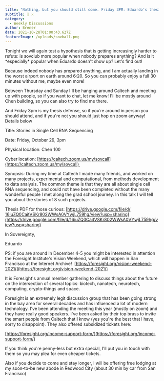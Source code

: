 ```yaml
---
title: "Nothing, but you should still come. Friday 3PM: Eduardo’s thesis defense! "
subtitle: 📙 ⚔
category:
  - Weekly Discussions
author: Brener
date: 2021-10-28T01:00:43.627Z
featureImage: /uploads/sovball.png
---
```

Tonight we will again test a hypothesis that is getting increasingly harder to refute: is sovclub more popular when nobody prepares anything? And is it \*especially\* popular when Eduardo doesn't show up? Let's find out! 



Because indeed nobody has prepared anything, and I am actually landing in the worst airport on earth around 6:20. So you can probably enjoy a full 30 minutes without me, maybe even more! 



Between Thursday and Sunday I'll be hanging around Caltech and meeting up with people, so if you want to chat, let me know! I'll be mostly around Chen building, so you can also try to find me there. 



And Friday 3pm is my thesis defense, so if you’re around in person you should attend, and if you're not you should just hop on zoom anyway! Details below





Title: Stories in Single Cell RNA Sequencing



Date: Friday, October 29, 3pm

Physical location: Chen 100

Cyber location: [https://caltech.zoom.us/my/​sovcall](https://caltech.zoom.us/my/sovcall) 



Synopsis: During my time at Caltech I made many friends, and worked on many projects, experimental and computational, from methods development to data analysis. The common theme is that they are all about single cell RNA sequencing, and could not have been completed without the many wonderful people I met along the grad school journey. In this talk I will tell you about the stories of 8 such projects. 



Thesis PDF for those curious: [https://drive.google.com/file/​d/​16iuZQ0CaitVSKr802WWsA0VYwjL75​9hg/view?usp=sharing](https://drive.google.com/file/d/16iuZQ0CaitVSKr802WWsA0VYwjL759hg/view?usp=sharing)



In Sovereignty, 



Eduardo 



PS: if you are around In December 4-5 you might be interested in attention the Foresight Institute's Vision Weekend, which will happen in San Francisco at the Internet Archive!  [https://foresight.org/vision-​weekend-2021/](https://foresight.org/vision-weekend-2021/)



It is Foresight's annual member gathering to discuss things about the future on the intersection of several topics: biotech, nanotech, neurotech, computing, crypto-things and space. 



Foresight is an extremely legit discussion group that has been going strong in the bay area for several decades and has influenced a lot of modern technology. I've been attending the meeting this year (mostly on zoom) and they have really good speakers. I've been asked by their top brass to invite the smart people from Caltech that I know (yes you're the best that I have, sorry to disappoint). They also offered subsidized tickets here: 

[https://foresight.org/income-​support-form/](https://foresight.org/income-support-form/)



If you think you're penny-less but extra special, I'll put you in touch with them so you may plea for even cheaper tickets. 



Also if you decide to come and stay longer, I will be offering free lodging at my soon-to-be new abode in Redwood City (about 30 min by car from San Francisco)
